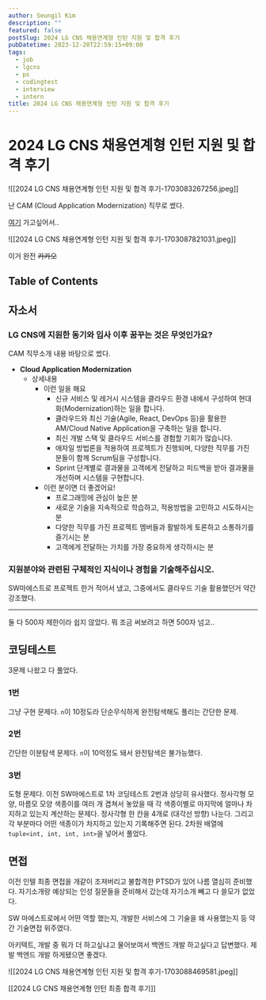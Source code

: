 ```yaml
---
author: Seungil Kim
description: ""
featured: false
postSlug: 2024 LG CNS 채용연계형 인턴 지원 및 합격 후기
pubDatetime: 2023-12-20T22:59:15+09:00
tags:
  - job
  - lgcns
  - ps
  - codingtest
  - interview
  - intern
title: 2024 LG CNS 채용연계형 인턴 지원 및 합격 후기
---
```

# 2024 LG CNS 채용연계형 인턴 지원 및 합격 후기

![[2024 LG CNS 채용연계형 인턴 지원 및 합격 후기-1703083267256.jpeg]]

난 CAM (Cloud Application Modernization) 직무로 썼다. 

[여기](https://www.lgcns.com/careers/job/build-center/) 가고싶어서..

![[2024 LG CNS 채용연계형 인턴 지원 및 합격 후기-1703087821031.jpeg]]

이거 완전 ~~카카오~~
## Table of Contents

## 자소서 

### LG CNS에 지원한 동기와 입사 이후 꿈꾸는 것은 무엇인가요?

CAM 직무소개 내용 바탕으로 썼다.

- **Cloud Application Modernization**
    - 상세내용
        - 이런 일을 해요
            - 신규 서비스 및 레거시 시스템을 클라우드 환경 내에서 구성하여 현대화(Modernization)하는 일을 합니다.
            - 클라우드와 최신 기술(Agile, React, DevOps 등)을 활용한 AM/Cloud Native Application을 구축하는 일을 합니다.
            - 최신 개발 스택 및 클라우드 서비스를 경험할 기회가 많습니다.
            - 애자일 방법론을 적용하여 프로젝트가 진행되며, 다양한 직무를 가진 분들이 함께 Scrum팀을 구성합니다.
            - Sprint 단계별로 결과물을 고객에게 전달하고 피드백을 받아 결과물을 개선하며 시스템을 구현합니다.
        - 이런 분이면 더 좋겠어요!
            - 프로그래밍에 관심이 높은 분
            - 새로운 기술을 지속적으로 학습하고, 적용방법을 고민하고 시도하시는 분
            - 다양한 직무를 가진 프로젝트 멤버들과 활발하게 토론하고 소통하기를 즐기시는 분
            - 고객에게 전달하는 가치를 가장 중요하게 생각하시는 분

### 지원분야와 관련된 구체적인 지식이나 경험을 기술해주십시오.

SW마에스트로 프로젝트 한거 적어서 냈고, 그중에서도 클라우드 기술 활용했던거 약간 강조했다.

---
둘 다 500자 제한이라 쉽지 않았다. 뭐 조금 써보려고 하면 500자 넘고..

## 코딩테스트

3문제 나왔고 다 풀었다.

### 1번

그냥 구현 문제다. `n`이 10정도라 단순무식하게 완전탐색해도 풀리는 간단한 문제.

### 2번

간단한 이분탐색 문제다. `n`이 10억정도 돼서 완전탐색은 불가능했다.

### 3번

도형 문제다. 이전 SW마에스트로 1차 코딩테스트 2번과 상당히 유사했다. 정사각형 모양, 마름모 모양 색종이를 여러 개 겹쳐서 놓았을 때 각 색종이별로 마지막에 얼마나 차지하고 있는지 계산하는 문제다. 정사각형 한 칸을 4개로 (대각선 방향) 나눈다. 그리고 각 부분마다 어떤 색종이가 차지하고 있는지 기록해주면 된다. 2차원 배열에 `tuple<int, int, int, int>`을 넣어서 풀었다.

## 면접

이전 인텔 최종 면접을 개같이 조져버리고 불합격한 PTSD가 있어 나름 열심히 준비했다. 자기소개랑 예상되는 인성 질문들을 준비해서 갔는데 자기소개 빼고 다 쓸모가 없었다.

SW 마에스트로에서 어떤 역할 했는지, 개발한 서비스에 그 기술을 왜 사용했는지 등 약간 기술면접 위주였다. 

아키텍트, 개발 중 뭐가 더 하고싶냐고 물어보여서 백엔드 개발 하고싶다고 답변했다. 제발 백엔드 개발 하게됐으면 좋겠다.

![[2024 LG CNS 채용연계형 인턴 지원 및 합격 후기-1703088469581.jpeg]]

[[2024 LG CNS 채용연계형 인턴 최종 합격 후기]]
